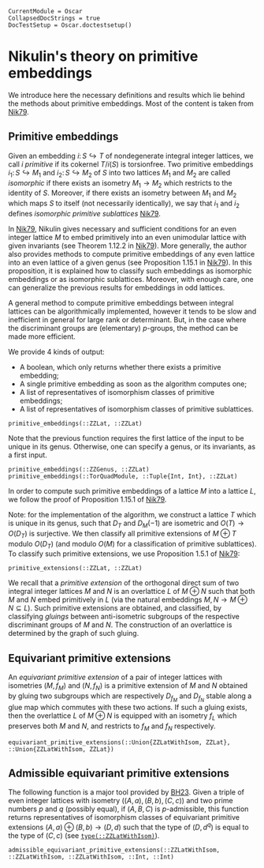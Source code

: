 ```@meta
CurrentModule = Oscar
CollapsedDocStrings = true
DocTestSetup = Oscar.doctestsetup()
```

# Nikulin's theory on primitive embeddings

We introduce here the necessary definitions and results which lie behind the
methods about primitive embeddings. Most of the content is taken from
[Nik79](@cite).

## Primitive embeddings

Given an embedding $i\colon S\hookrightarrow T$ of nondegenerate integral
integer lattices, we call $i$ *primitive* if its cokernel $T/i(S)$ is
torsionfree. Two primitive embeddings $i_1\colon S\hookrightarrow M_1$ and
$i_2\colon S \hookrightarrow M_2$ of $S$ into two lattices $M_1$ and $M_2$ are
called *isomorphic* if there exists an isometry $M_1 \to M_2$ which restricts
to the identity of $S$. Moreover, if there exists an isometry between $M_1$ and
$M_2$ which maps $S$ to itself (not necessarily identically), we say that $i_1$
and $i_2$ defines *isomorphic primitive sublattices* [Nik79](@cite).

In [Nik79](@cite), Nikulin gives necessary and sufficient conditions for an
even integer lattice $M$ to embed primitively into an even unimodular lattice
with given invariants (see Theorem 1.12.2 in [Nik79](@cite)). More generally,
the author also provides methods to compute primitive embeddings of any even
lattice into an even lattice of a given genus (see Proposition 1.15.1 in
[Nik79](@cite)). In this proposition, it is explained how to classify such
embeddings as isomorphic embeddings or as isomorphic sublattices. Moreover,
with enough care, one can generalize the previous results for embeddings in odd
lattices.

A general method to compute primitive embeddings between integral lattices
can be algorithmically implemented, however it tends to be slow and inefficient
in general for large rank or determinant. But, in the case where the
discriminant groups are (elementary) $p$-groups, the method can be made
more efficient.

We provide 4 kinds of output:
* A boolean, which only returns whether there exists a primitive embedding;
* A single primitive embedding as soon as the algorithm computes one;
* A list of representatives of isomorphism classes of primitive embeddings;
* A list of representatives of isomorphism classes of primitive sublattices.

```@docs
primitive_embeddings(::ZZLat, ::ZZLat)
```

Note that the previous function requires the first lattice of the input to
be unique in its genus. Otherwise, one can specify a genus, or its invariants,
as a first input.

```@docs
primitive_embeddings(::ZZGenus, ::ZZLat)
primitive_embeddings(::TorQuadModule, ::Tuple{Int, Int}, ::ZZLat)
```

In order to compute such primitive embeddings of a lattice $M$ into a lattice
$L$, we follow the proof of Proposition 1.15.1 of [Nik79](@cite).

Note: for the implementation of the algorithm, we construct a lattice $T$ which
is unique in its genus, such that $D_T$ and $D_M(-1)$ are isometric and
$O(T)\to O(D_T)$ is surjective. We then classify all primitive
extensions of $M\oplus T$ modulo $O(D_T)$ (and modulo $O(M)$ for a
classification of primitive sublattices). To classify such primitive
extensions, we use Proposition 1.5.1 of [Nik79](@cite):

```@docs
primitive_extensions(::ZZLat, ::ZZLat)
```

We recall that a *primitive extension* of the orthogonal direct sum of two
integral integer lattices $M$ and $N$ is an overlattice $L$ of $M\oplus N$ such
that both $M$ and $N$ embed primitively in $L$ (via the natural embeddings
$M,N \to M\oplus N\subseteq L$). Such primitive extensions are obtained, and
classified, by classifying *gluings* between anti-isometric subgroups of the
respective discriminant groups of $M$ and $N$. The construction of an
overlattice is determined by the graph of such gluing.

## Equivariant primitive extensions

An *equivariant primitive extension* of a pair of integer lattices with
isometries $(M, f_M)$ and $(N, f_N)$ is a primitive extension of $M$ and $N$
obtained by gluing two subgroups which are respectively $D_{f_M}$ and
$D_{f_N}$ stable along a glue map which commutes with these two actions.
If such a gluing exists, then the overlattice $L$ of $M\oplus N$ is equipped
with an isometry $f_L$ which preserves both $M$ and $N$, and restricts to $f_M$
and $f_N$ respectively.

```@docs
equivariant_primitive_extensions(::Union{ZZLatWithIsom, ZZLat}, ::Union{ZZLatWithIsom, ZZLat})
```

## Admissible equivariant primitive extensions

The following function is a major tool provided by [BH23](@cite). Given
a triple of even integer lattices with isometry $((A, a), (B, b), (C, c))$
and two prime numbers $p$ and $q$ (possibly equal), if $(A, B, C)$ is
$p$-admissible, this function returns representatives of isomorphism classes of
equivariant primitive extensions $(A, a)\oplus (B, b)\to (D, d)$ such that the
type of $(D, d^q)$ is equal to the type of $(C, c)$
(see [`type(::ZZLatWithIsom)`](@ref)).

```@docs
admissible_equivariant_primitive_extensions(::ZZLatWithIsom, ::ZZLatWithIsom, ::ZZLatWithIsom, ::Int, ::Int)
```
